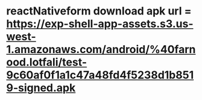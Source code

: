 # reactNativeform  download apk url = https://exp-shell-app-assets.s3.us-west-1.amazonaws.com/android/%40farnood.lotfali/test-9c60af0f1a1c47a48fd4f5238d1b8519-signed.apk
